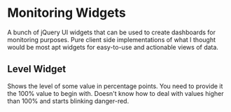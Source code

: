 # Monitoring Widgets

A bunch of jQuery UI widgets that can be used to create dashboards for
monitoring purposes. Pure client side implementations of what I thought would
be most apt widgets for easy-to-use and actionable views of data.

## Level Widget

Shows the level of some value in percentage points. You need to provide it the
100% value to begin with. Doesn't know how to deal with values higher than
100% and starts blinking danger-red.



